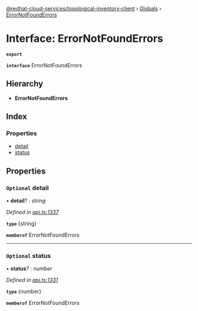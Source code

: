 [@redhat-cloud-services/topological-inventory-client](../README.md) › [Globals](../globals.md) › [ErrorNotFoundErrors](errornotfounderrors.md)

# Interface: ErrorNotFoundErrors

**`export`** 

**`interface`** ErrorNotFoundErrors

## Hierarchy

* **ErrorNotFoundErrors**

## Index

### Properties

* [detail](errornotfounderrors.md#optional-detail)
* [status](errornotfounderrors.md#optional-status)

## Properties

### `Optional` detail

• **detail**? : *string*

*Defined in [api.ts:1337](https://github.com/RedHatInsights/javascript-clients/blob/master/packages/topological-inventory/api.ts#L1337)*

**`type`** {string}

**`memberof`** ErrorNotFoundErrors

___

### `Optional` status

• **status**? : *number*

*Defined in [api.ts:1331](https://github.com/RedHatInsights/javascript-clients/blob/master/packages/topological-inventory/api.ts#L1331)*

**`type`** {number}

**`memberof`** ErrorNotFoundErrors
